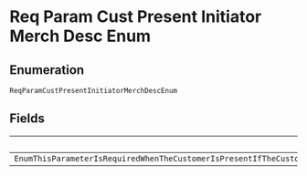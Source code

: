 
# Req Param Cust Present Initiator Merch Desc Enum

## Enumeration

`ReqParamCustPresentInitiatorMerchDescEnum`

## Fields

| Name |
|  --- |
| `EnumThisParameterIsRequiredWhenTheCustomerIsPresentIfTheCustomerIsNotPresentIndicateSoBySendingPaymentInitiatorMERCHANTForDetailsSeeAHrefhttpsdeveloperpaypalcomdocsapiordersv2definitioncardStoredCredentialStoredCredentiala` |

